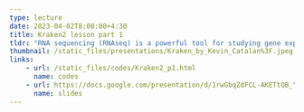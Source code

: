```yaml
---
type: lecture
date: 2023-04-02T8:00:00+4:30
title: Kraken2 lesson part 1
tldr: "RNA sequencing (RNAseq) is a powerful tool for studying gene expression and regulation in a wide range of biological systems. This course will provide an introduction to RNAseq data analysis, including data preprocessing, alignment, quantification, differential gene expression analysis, and functional interpretation."
thumbnail: /static_files/presentations/Kraken_by_Kevin_Catalan%3F.jpeg
links: 
    - url: /static_files/codes/Kraken2_p1.html
      name: codes
    - url: https://docs.google.com/presentation/d/1rwGbqZdFCL-AKETtQB_YkciCZeGW8k12ck_FqnNPyrA/edit?usp=share_link
      name: slides
---
```

